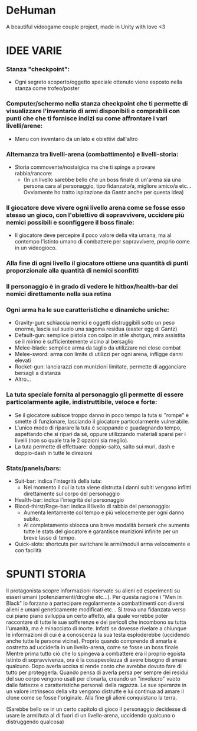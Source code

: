 # DeHuman
A beautiful videogame couple project, made in Unity with love <3

# IDEE VARIE
### Stanza "checkpoint":
- Ogni segreto scoperto/oggetto speciale ottenuto viene esposto nella stanza come trofeo/poster

### Computer/schermo nella stanza checkpoint che ti permette di visualizzare l'inventario di armi disponibili o comprabili con punti che che ti fornisce indizi su come affrontare i vari livelli/arene:
 - Menu con inventario da un lato e obiettivi dall'altro

### Alternanza tra livelli-arena (combattimento) e livelli-storia:
 - Storia commovente/nostalgica ma che ti spinge a provare rabbia/rancore:
	- (In un livello sarebbe bello che un boss finale di un'arena sia una persona cara al personaggio, tipo fidanzato/a, migliore amico/a etc...
	Ovviamente ho tratto ispirazione da Gantz anche per questa idea)

### Il giocatore deve vivere ogni livello arena come se fosse esso stesso un gioco, con l'obiettivo di sopravvivere, uccidere più nemici possibili e sconfiggere il boss finale:
 - Il giocatore deve percepire il poco valore della vita umana, ma al contempo l'istinto umano di combattere per sopravvivere, proprio come in un videogioco.

### Alla fine di ogni livello il giocatore ottiene una quantità di punti proporzionale alla quantità di nemici sconfitti

### Il personaggio è in grado di vedere le hitbox/health-bar dei nemici direttamente nella sua retina

### Ogni arma ha le sue caratteristiche e dinamiche uniche:
 - Gravity-gun: schiaccia nemici e oggetti distruggibili sotto un peso enorme, lascia sul suolo una sagoma residua (easter egg di Gantz)
 - Default-gun: semplice pistola con colpo in stile shotgun, mira assistita se il mirino è sufficientemente vicino al bersaglio
 - Melee-blade: semplice arma da taglio da utilizzare nei close combat
 - Melee-sword: arma con limite di utilizzi per ogni arena, infligge danni elevati
 - Rocket-gun: lanciarazzi con munizioni limitate, permette di agganciare bersagli a distanza
 - Altro...

### La tuta speciale fornita al personaggio gli permette di essere particolarmente agile, indistruttibile, veloce e forte:
 - Se il giocatore subisce troppo danno in poco tempo la tuta si "rompe" e smette di funzionare, lasciando il giocatore particolarmente vulnerabile.
 - L'unico modo di riparare la tuta è scappando e guadagnando tempo, aspettando che si ripari da sè, oppure utilizzando materiali sparsi per i livelli (non so quale tra le 2 opzioni sia meglio).
 - La tuta permette di effettuare: doppio-salto, salto sui muri, dash e doppio-dash in tutte le direzioni

### Stats/panels/bars:
 - Suit-bar: indica l'integrità della tuta:
 	- Nel momento il cui la tuta viene distrutta i danni subiti vengono inflitti direttamente sul corpo del personaggio
 - Health-bar: indica l'integrità del personaggio
 - Blood-thirst/Rage-bar: indica il livello di rabbia del personaggio:
 	- Aumenta lentamente col tempo e più velocemente per ogni danno subito.
	- Al completamento sblocca una breve modalità berserk che aumenta tutte le stats del giocatore e garantisce munizioni infinite per un breve lasso di tempo.
 - Quick-slots: shortcuts per switchare le armi/moduli arma velocemente e con facilità



# SPUNTI STORIA

Il protagonista scopre informazioni riservate su alieni ed esperimenti su esseri umani (potenziamenti/droghe etc...).
Per questa ragione i "Men in Black" lo forzano a partecipare regolarmente a combattimenti con diversi alieni e umani geneticamente modificati etc...
Si trova una fidanzata verso cui piano piano sviluppa un certo affetto, alla quale vorrebbe poter raccontare di tutte le sue sofferenze e dei pericoli che incombono su tutta l'umanità,
ma è minacciato di morte. Infatti se dovesse rivelare a chiunque le informazioni di cui è a conoscenza la sua testa esploderebbe (uccidendo anche tutte le persone vicine).
Proprio quando comprende di amarla è costretto ad ucciderla in un livello-arena, come se fosse un boss finale. Mentre prima tutto ciò che lo spingeva a combattere era il proprio egoista istinto
di sopravvivenza, ora è la cosapevolezza di avere bisogno di amare qualcuno. Dopo averla uccisa si rende conto che avrebbe dovuto fare di tutto per proteggerla.
Quando pensa di averla persa per sempre dei residui del suo corpo vengono usati per clonarla, creando un "involucro" vuoto dalle fattezze e caratteristiche personali della ragazza.
Le sue speranze in un valore intrinseco della vita vengono distrutte e lui continua ad amare il clone come se fosse l'originale.
Alla fine gli alieni conquistano la terra.

(Sarebbe bello se in un certo capitolo di gioco il personaggio decidesse di usare le armi/tuta al di fuori di un livello-arena, uccidendo qualcuno o distruggendo qualcosa)
